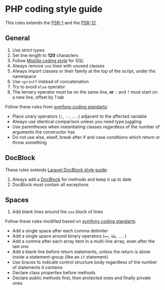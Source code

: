 # PHP coding style guide

This rules extends the [PSR-1](https://www.php-fig.org/psr/psr-1/) and the [PSR-12](https://www.php-fig.org/psr/psr-12/).

## General

1. Use strict types
2. Set line length to **120** characters
3. Follow [Mozilla coding style](https://docs.telemetry.mozilla.org/concepts/sql_style) for SQL
4. Always remove `use` lines with unused classes
5. Always import classes or their family at the top of the script, under the namespace
6. Use `sprintf` instead of concatenation
7. Try to avoid `else` operator
8. The ternary operator must be on the same line, **or** `:` and `?` must start on a new line, offset by 1 tab

Follow these rules from [symfony coding standarts](https://symfony.com/doc/current/contributing/code/standards.html#structure):

- Place unary operators (`!`, `--`, `...`) adjacent to the affected variable
- Always use identical comparison unless you need type juggling
- Use parentheses when instantiating classes regardless of the number of arguments the constructor has
- Do not use else, elseif, break after if and case conditions which return or throw something

## DocBlock

These rules extends [Laravel DocBlock style guide](https://laravel.com/docs/master/contributions#phpdoc):

1. Always add a [DocBlock](https://docs.phpdoc.org/guide/getting-started/what-is-a-docblock.html) for methods and keep it up to date
2. DocBlock must contain all exceptions

## Spaces

1. Add blank lines around the `use` block of lines

Follow these rules modified based on [symfony coding standarts](https://symfony.com/doc/current/contributing/code/standards.html#structure):

- Add a single space after each comma delimiter
- Add a single space around binary operators (`==`, `&&`, `...`)
- Add a comma after each array item in a multi-line array, even after the last one
- Add a blank line before return statements, unless the return is alone inside a statement-group (like an `if` statement)
- Use braces to indicate control structure body regardless of the number of statements it contains
- Declare class properties before methods
- Declare public methods first, then protected ones and finally private ones
